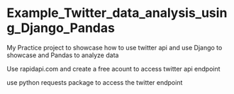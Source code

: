 # Example_Twitter_data_analysis_using_Django_Pandas
My Practice project to showcase how to use twitter api and use Django to showcase and Pandas to analyze data

Use rapidapi.com and create a free acount to access twitter api endpoint 

use python requests package to access the twitter endpoint

